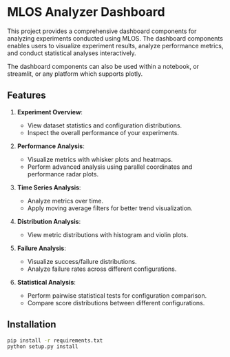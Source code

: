 # MLOS Analyzer Dashboard

This project provides a comprehensive dashboard components for analyzing experiments conducted using MLOS. The dashboard components enables users to visualize experiment results, analyze performance metrics, and conduct statistical analyses interactively.

The dashboard components can also be used within a notebook, or streamlit, or any platform which supports plotly.

## Features

1. **Experiment Overview**:
   - View dataset statistics and configuration distributions.
   - Inspect the overall performance of your experiments.

2. **Performance Analysis**:
   - Visualize metrics with whisker plots and heatmaps.
   - Perform advanced analysis using parallel coordinates and performance radar plots.

3. **Time Series Analysis**:
   - Analyze metrics over time.
   - Apply moving average filters for better trend visualization.

4. **Distribution Analysis**:
   - View metric distributions with histogram and violin plots.

5. **Failure Analysis**:
   - Visualize success/failure distributions.
   - Analyze failure rates across different configurations.

6. **Statistical Analysis**:
   - Perform pairwise statistical tests for configuration comparison.
   - Compare score distributions between different configurations.

## Installation
```bash
pip install -r requirements.txt
python setup.py install
```
